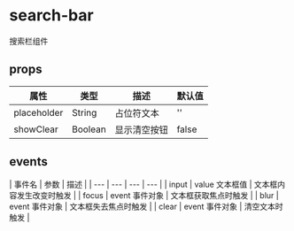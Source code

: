 # search-bar

搜索栏组件

## props

| 属性 | 类型 | 描述 | 默认值 |
| --- | --- | --- | --- |
| placeholder | String | 占位符文本 | '' |
| showClear | Boolean | 显示清空按钮 | false |

## events

| 事件名 | 参数 | 描述 |
| --- | --- | --- | --- |
| input | value 文本框值 | 文本框内容发生改变时触发 |
| focus | event 事件对象 | 文本框获取焦点时触发 |
| blur | event 事件对象 | 文本框失去焦点时触发 |
| clear | event 事件对象 | 清空文本时触发 |